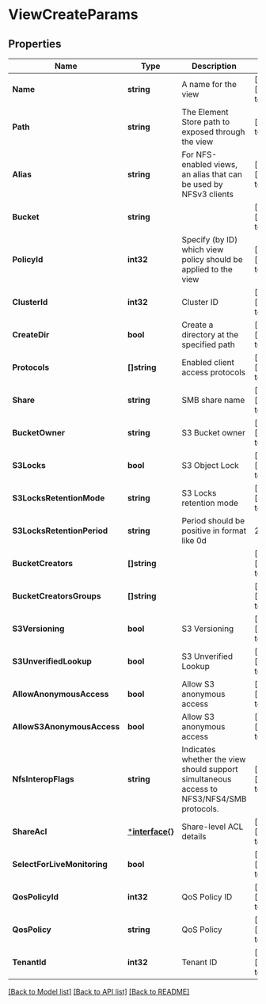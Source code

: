 # ViewCreateParams

## Properties
Name | Type | Description | Notes
------------ | ------------- | ------------- | -------------
**Name** | **string** | A name for the view | [optional] [default to null]
**Path** | **string** | The Element Store path to exposed through the view | [default to null]
**Alias** | **string** | For NFS-enabled views, an alias that can be used by NFSv3 clients | [optional] [default to null]
**Bucket** | **string** |  | [optional] [default to null]
**PolicyId** | **int32** | Specify (by ID) which view policy should be applied to the view | [optional] [default to null]
**ClusterId** | **int32** | Cluster ID | [optional] [default to null]
**CreateDir** | **bool** | Create a directory at the specified path | [optional] [default to null]
**Protocols** | **[]string** | Enabled client access protocols | [optional] [default to null]
**Share** | **string** | SMB share name | [optional] [default to null]
**BucketOwner** | **string** | S3 Bucket owner | [optional] [default to null]
**S3Locks** | **bool** | S3 Object Lock | [optional] [default to null]
**S3LocksRetentionMode** | **string** | S3 Locks retention mode | [optional] [default to null]
**S3LocksRetentionPeriod** | **string** | Period should be positive in format like 0d|2d|1y|2y | [optional] [default to null]
**BucketCreators** | **[]string** |  | [optional] [default to null]
**BucketCreatorsGroups** | **[]string** |  | [optional] [default to null]
**S3Versioning** | **bool** | S3 Versioning | [optional] [default to null]
**S3UnverifiedLookup** | **bool** | S3 Unverified Lookup | [optional] [default to null]
**AllowAnonymousAccess** | **bool** | Allow S3 anonymous access | [optional] [default to null]
**AllowS3AnonymousAccess** | **bool** | Allow S3 anonymous access | [optional] [default to null]
**NfsInteropFlags** | **string** | Indicates whether the view should support simultaneous access to NFS3/NFS4/SMB protocols. | [optional] [default to null]
**ShareAcl** | [***interface{}**](interface{}.md) | Share-level ACL details | [optional] [default to null]
**SelectForLiveMonitoring** | **bool** |  | [optional] [default to null]
**QosPolicyId** | **int32** | QoS Policy ID | [optional] [default to null]
**QosPolicy** | **string** | QoS Policy | [optional] [default to null]
**TenantId** | **int32** | Tenant ID | [optional] [default to null]

[[Back to Model list]](../README.md#documentation-for-models) [[Back to API list]](../README.md#documentation-for-api-endpoints) [[Back to README]](../README.md)


